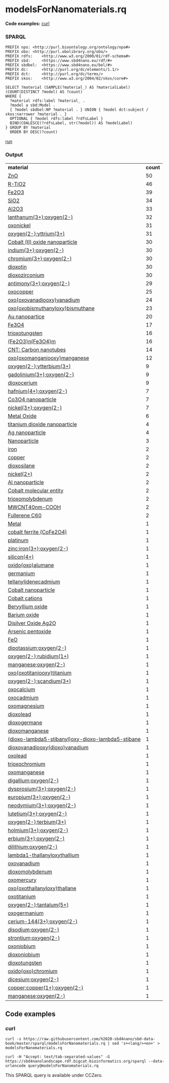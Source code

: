 # modelsForNanomaterials.rq

**Code examples:** [curl](#curl)

### SPARQL

```sparql
PREFIX npo: <http://purl.bioontology.org/ontology/npo#>
PREFIX obo: <http://purl.obolibrary.org/obo/>
PREFIX rdfs:    <http://www.w3.org/2000/01/rdf-schema#>
PREFIX sbd:     <https://www.sbd4nano.eu/rdf/#>
PREFIX sbdbel:  <https://www.sbd4nano.eu/bel/#>
PREFIX dc:      <http://purl.org/dc/elements/1.1/>
PREFIX dct:     <http://purl.org/dc/terms/>
PREFIX skos:    <http://www.w3.org/2004/02/skos/core#>

SELECT ?material (SAMPLE(?material_) AS ?materialLabel) (COUNT(DISTINCT ?model) AS ?count)
WHERE {
  ?material rdfs:label ?material_ .
  ?model a sbd:Model .
  { ?model sbdbel:NP ?material . } UNION { ?model dct:subject / skos:narrower ?material . }
  OPTIONAL { ?model rdfs:label ?rdfsLabel }
  BIND(COALESCE(?rdfsLabel, str(?model)) AS ?modelLabel)
} GROUP BY ?material
  ORDER BY DESC(?count)
```

[run](https://sbd4nanolandscape.rdf.bigcat-bioinformatics.org/?q=PREFIX%20npo%3A%20%3Chttp%3A%2F%2Fpurl.bioontology.org%2Fontology%2Fnpo%23%3E%0APREFIX%20obo%3A%20%3Chttp%3A%2F%2Fpurl.obolibrary.org%2Fobo%2F%3E%0APREFIX%20rdfs%3A%20%20%20%20%3Chttp%3A%2F%2Fwww.w3.org%2F2000%2F01%2Frdf-schema%23%3E%0APREFIX%20sbd%3A%20%20%20%20%20%3Chttps%3A%2F%2Fwww.sbd4nano.eu%2Frdf%2F%23%3E%0APREFIX%20sbdbel%3A%20%20%3Chttps%3A%2F%2Fwww.sbd4nano.eu%2Fbel%2F%23%3E%0APREFIX%20dc%3A%20%20%20%20%20%20%3Chttp%3A%2F%2Fpurl.org%2Fdc%2Felements%2F1.1%2F%3E%0APREFIX%20dct%3A%20%20%20%20%20%3Chttp%3A%2F%2Fpurl.org%2Fdc%2Fterms%2F%3E%0APREFIX%20skos%3A%20%20%20%20%3Chttp%3A%2F%2Fwww.w3.org%2F2004%2F02%2Fskos%2Fcore%23%3E%0A%0ASELECT%20%3Fmaterial%20%28SAMPLE%28%3Fmaterial_%29%20AS%20%3FmaterialLabel%29%20%28COUNT%28DISTINCT%20%3Fmodel%29%20AS%20%3Fcount%29%0AWHERE%20%7B%0A%20%20%3Fmaterial%20rdfs%3Alabel%20%3Fmaterial_%20.%0A%20%20%3Fmodel%20a%20sbd%3AModel%20.%0A%20%20%7B%20%3Fmodel%20sbdbel%3ANP%20%3Fmaterial%20.%20%7D%20UNION%20%7B%20%3Fmodel%20dct%3Asubject%20%2F%20skos%3Anarrower%20%3Fmaterial%20.%20%7D%0A%20%20OPTIONAL%20%7B%20%3Fmodel%20rdfs%3Alabel%20%3FrdfsLabel%20%7D%0A%20%20BIND%28COALESCE%28%3FrdfsLabel%2C%20str%28%3Fmodel%29%29%20AS%20%3FmodelLabel%29%0A%7D%20GROUP%20BY%20%3Fmaterial%0A%20%20ORDER%20BY%20DESC%28%3Fcount%29%0A)


### Output

<table>
  <tr>
    <td><b>material</b></td>
    <td><b>count</b></td>
  </tr>
  <tr>
    <td><a href="npo:NPO_1542">ZnO</a></td>
    <td>50</td>
  </tr>
  <tr>
    <td><a href="npo:NPO_1486">R-TiO2</a></td>
    <td>46</td>
  </tr>
  <tr>
    <td><a href="npo:NPO_1550">Fe2O3</a></td>
    <td>39</td>
  </tr>
  <tr>
    <td><a href="npo:NPO_1373">SiO2</a></td>
    <td>34</td>
  </tr>
  <tr>
    <td><a href="obo:CHEBI_30187">Al2O3</a></td>
    <td>33</td>
  </tr>
  <tr>
    <td><a href="https://pubchem.ncbi.nlm.nih.gov/compound/157925">lanthanum(3+);oxygen(2-)</a></td>
    <td>32</td>
  </tr>
  <tr>
    <td><a href="https://pubchem.ncbi.nlm.nih.gov/compound/14805">oxonickel</a></td>
    <td>31</td>
  </tr>
  <tr>
    <td><a href="https://pubchem.ncbi.nlm.nih.gov/compound/159375">oxygen(2-);yttrium(3+)</a></td>
    <td>31</td>
  </tr>
  <tr>
    <td><a href="http://purl.enanomapper.org/onto/ENM_0000118">Cobalt (II) oxide nanoparticle</a></td>
    <td>30</td>
  </tr>
  <tr>
    <td><a href="https://pubchem.ncbi.nlm.nih.gov/compound/150906">indium(3+);oxygen(2-)</a></td>
    <td>30</td>
  </tr>
  <tr>
    <td><a href="https://pubchem.ncbi.nlm.nih.gov/compound/166955">chromium(3+);oxygen(2-)</a></td>
    <td>30</td>
  </tr>
  <tr>
    <td><a href="https://pubchem.ncbi.nlm.nih.gov/compound/29131">dioxotin</a></td>
    <td>30</td>
  </tr>
  <tr>
    <td><a href="https://pubchem.ncbi.nlm.nih.gov/compound/62762">dioxozirconium</a></td>
    <td>30</td>
  </tr>
  <tr>
    <td><a href="https://pubchem.ncbi.nlm.nih.gov/compound/14794">antimony(3+);oxygen(2-)</a></td>
    <td>29</td>
  </tr>
  <tr>
    <td><a href="https://pubchem.ncbi.nlm.nih.gov/compound/14829">oxocopper</a></td>
    <td>25</td>
  </tr>
  <tr>
    <td><a href="https://pubchem.ncbi.nlm.nih.gov/compound/518712">oxo(oxovanadiooxy)vanadium</a></td>
    <td>24</td>
  </tr>
  <tr>
    <td><a href="https://pubchem.ncbi.nlm.nih.gov/compound/14776">oxo(oxobismuthanyloxy)bismuthane</a></td>
    <td>23</td>
  </tr>
  <tr>
    <td><a href="npo:NPO_401">Au nanopartice</a></td>
    <td>20</td>
  </tr>
  <tr>
    <td><a href="npo:NPO_1548">Fe3O4</a></td>
    <td>17</td>
  </tr>
  <tr>
    <td><a href="https://pubchem.ncbi.nlm.nih.gov/compound/14811">trioxotungsten</a></td>
    <td>16</td>
  </tr>
  <tr>
    <td><a href="npo:NPO_729">(Fe2O3)n(Fe3O4)m</a></td>
    <td>16</td>
  </tr>
  <tr>
    <td><a href="npo:NPO_606">CNT: Carbon nanotubes</a></td>
    <td>14</td>
  </tr>
  <tr>
    <td><a href="https://pubchem.ncbi.nlm.nih.gov/compound/14824">oxo(oxomanganiooxy)manganese</a></td>
    <td>12</td>
  </tr>
  <tr>
    <td><a href="https://pubchem.ncbi.nlm.nih.gov/compound/159385">oxygen(2-);ytterbium(3+)</a></td>
    <td>9</td>
  </tr>
  <tr>
    <td><a href="https://pubchem.ncbi.nlm.nih.gov/compound/160959">gadolinium(3+);oxygen(2-)</a></td>
    <td>9</td>
  </tr>
  <tr>
    <td><a href="https://pubchem.ncbi.nlm.nih.gov/compound/73971">dioxocerium</a></td>
    <td>9</td>
  </tr>
  <tr>
    <td><a href="https://pubchem.ncbi.nlm.nih.gov/compound/159423">hafnium(4+);oxygen(2-)</a></td>
    <td>7</td>
  </tr>
  <tr>
    <td><a href="http://purl.enanomapper.org/onto/ENM_9000254">Co3O4 nanoparticle</a></td>
    <td>7</td>
  </tr>
  <tr>
    <td><a href="https://pubchem.ncbi.nlm.nih.gov/compound/10855842">nickel(3+);oxygen(2-)</a></td>
    <td>7</td>
  </tr>
  <tr>
    <td><a href="npo:NPO_1541">Metal Oxide</a></td>
    <td>6</td>
  </tr>
  <tr>
    <td><a href="obo:CHEBI_51050">titanium dioxide nanoparticle</a></td>
    <td>4</td>
  </tr>
  <tr>
    <td><a href="npo:NPO_1892">Ag nanoparticle</a></td>
    <td>4</td>
  </tr>
  <tr>
    <td><a href="npo:NPO_707">Nanoparticle</a></td>
    <td>3</td>
  </tr>
  <tr>
    <td><a href="https://pubchem.ncbi.nlm.nih.gov/compound/23926">iron</a></td>
    <td>2</td>
  </tr>
  <tr>
    <td><a href="https://pubchem.ncbi.nlm.nih.gov/compound/23980">copper</a></td>
    <td>2</td>
  </tr>
  <tr>
    <td><a href="https://pubchem.ncbi.nlm.nih.gov/compound/24261">dioxosilane</a></td>
    <td>2</td>
  </tr>
  <tr>
    <td><a href="https://pubchem.ncbi.nlm.nih.gov/compound/934">nickel(2+)</a></td>
    <td>2</td>
  </tr>
  <tr>
    <td><a href="npo:NPO_103">Al nanoparticle</a></td>
    <td>2</td>
  </tr>
  <tr>
    <td><a href="obo:CHEBI_33888">Cobalt molecular entity</a></td>
    <td>2</td>
  </tr>
  <tr>
    <td><a href="https://pubchem.ncbi.nlm.nih.gov/compound/14802">trioxomolybdenum</a></td>
    <td>2</td>
  </tr>
  <tr>
    <td><a href="npo:NPO_354">MWCNT40nm-COOH</a></td>
    <td>2</td>
  </tr>
  <tr>
    <td><a href="npo:NPO_730">Fullerene C60</a></td>
    <td>2</td>
  </tr>
  <tr>
    <td><a href="npo:NPO_1384">Metal</a></td>
    <td>1</td>
  </tr>
  <tr>
    <td><a href="http://purl.bioontology.org/ontology/MESH/C569492">cobalt ferrite (CoFe2O4)</a></td>
    <td>1</td>
  </tr>
  <tr>
    <td><a href="https://pubchem.ncbi.nlm.nih.gov/compound/23942">platinum</a></td>
    <td>1</td>
  </tr>
  <tr>
    <td><a href="https://pubchem.ncbi.nlm.nih.gov/compound/25087137">zinc;iron(3+);oxygen(2-)</a></td>
    <td>1</td>
  </tr>
  <tr>
    <td><a href="https://pubchem.ncbi.nlm.nih.gov/compound/4124403">silicon(4+)</a></td>
    <td>1</td>
  </tr>
  <tr>
    <td><a href="https://pubchem.ncbi.nlm.nih.gov/compound/4226345">oxido(oxo)alumane</a></td>
    <td>1</td>
  </tr>
  <tr>
    <td><a href="https://pubchem.ncbi.nlm.nih.gov/compound/6335514">germanium</a></td>
    <td>1</td>
  </tr>
  <tr>
    <td><a href="https://pubchem.ncbi.nlm.nih.gov/compound/91574">tellanylidenecadmium</a></td>
    <td>1</td>
  </tr>
  <tr>
    <td><a href="http://purl.enanomapper.org/onto/ENM_9000248">Cobalt nanoparticle</a></td>
    <td>1</td>
  </tr>
  <tr>
    <td><a href="obo:CHEBI_23336">Cobalt cations</a></td>
    <td>1</td>
  </tr>
  <tr>
    <td><a href="http://purl.bioontology.org/ontology/MESH/C0053349">Beryyllium oxide</a></td>
    <td>1</td>
  </tr>
  <tr>
    <td><a href="http://purl.bioontology.org/ontology/MESH/C0174148">Barium oxide</a></td>
    <td>1</td>
  </tr>
  <tr>
    <td><a href="http://purl.bioontology.org/ontology/MESH/C040225">Disilver Oxide Ag2O</a></td>
    <td>1</td>
  </tr>
  <tr>
    <td><a href="http://purl.bioontology.org/ontology/MESH/C042120">Arsenic pentoxide</a></td>
    <td>1</td>
  </tr>
  <tr>
    <td><a href="npo:NPO_1150">FeO</a></td>
    <td>1</td>
  </tr>
  <tr>
    <td><a href="https://pubchem.ncbi.nlm.nih.gov/compound/10129883">dipotassium;oxygen(2-)</a></td>
    <td>1</td>
  </tr>
  <tr>
    <td><a href="https://pubchem.ncbi.nlm.nih.gov/compound/10197609">oxygen(2-);rubidium(1+)</a></td>
    <td>1</td>
  </tr>
  <tr>
    <td><a href="https://pubchem.ncbi.nlm.nih.gov/compound/10197697">manganese;oxygen(2-)</a></td>
    <td>1</td>
  </tr>
  <tr>
    <td><a href="https://pubchem.ncbi.nlm.nih.gov/compound/134661">oxo(oxotitaniooxy)titanium</a></td>
    <td>1</td>
  </tr>
  <tr>
    <td><a href="https://pubchem.ncbi.nlm.nih.gov/compound/139258">oxygen(2-);scandium(3+)</a></td>
    <td>1</td>
  </tr>
  <tr>
    <td><a href="https://pubchem.ncbi.nlm.nih.gov/compound/14778">oxocalcium</a></td>
    <td>1</td>
  </tr>
  <tr>
    <td><a href="https://pubchem.ncbi.nlm.nih.gov/compound/14782">oxocadmium</a></td>
    <td>1</td>
  </tr>
  <tr>
    <td><a href="https://pubchem.ncbi.nlm.nih.gov/compound/14792">oxomagnesium</a></td>
    <td>1</td>
  </tr>
  <tr>
    <td><a href="https://pubchem.ncbi.nlm.nih.gov/compound/14793">dioxolead</a></td>
    <td>1</td>
  </tr>
  <tr>
    <td><a href="https://pubchem.ncbi.nlm.nih.gov/compound/14796">dioxogermane</a></td>
    <td>1</td>
  </tr>
  <tr>
    <td><a href="https://pubchem.ncbi.nlm.nih.gov/compound/14801">dioxomanganese</a></td>
    <td>1</td>
  </tr>
  <tr>
    <td><a href="https://pubchem.ncbi.nlm.nih.gov/compound/14813">(dioxo-lambda5-stibanyl)oxy-dioxo-lambda5-stibane</a></td>
    <td>1</td>
  </tr>
  <tr>
    <td><a href="https://pubchem.ncbi.nlm.nih.gov/compound/14814">dioxovanadiooxy(dioxo)vanadium</a></td>
    <td>1</td>
  </tr>
  <tr>
    <td><a href="https://pubchem.ncbi.nlm.nih.gov/compound/14827">oxolead</a></td>
    <td>1</td>
  </tr>
  <tr>
    <td><a href="https://pubchem.ncbi.nlm.nih.gov/compound/14940">trioxochromium</a></td>
    <td>1</td>
  </tr>
  <tr>
    <td><a href="https://pubchem.ncbi.nlm.nih.gov/compound/14945">oxomanganese</a></td>
    <td>1</td>
  </tr>
  <tr>
    <td><a href="https://pubchem.ncbi.nlm.nih.gov/compound/159370">digallium;oxygen(2-)</a></td>
    <td>1</td>
  </tr>
  <tr>
    <td><a href="https://pubchem.ncbi.nlm.nih.gov/compound/159371">dysprosium(3+);oxygen(2-)</a></td>
    <td>1</td>
  </tr>
  <tr>
    <td><a href="https://pubchem.ncbi.nlm.nih.gov/compound/159373">europium(3+);oxygen(2-)</a></td>
    <td>1</td>
  </tr>
  <tr>
    <td><a href="https://pubchem.ncbi.nlm.nih.gov/compound/159374">neodymium(3+);oxygen(2-)</a></td>
    <td>1</td>
  </tr>
  <tr>
    <td><a href="https://pubchem.ncbi.nlm.nih.gov/compound/159410">lutetium(3+);oxygen(2-)</a></td>
    <td>1</td>
  </tr>
  <tr>
    <td><a href="https://pubchem.ncbi.nlm.nih.gov/compound/159422">oxygen(2-);terbium(3+)</a></td>
    <td>1</td>
  </tr>
  <tr>
    <td><a href="https://pubchem.ncbi.nlm.nih.gov/compound/159425">holmium(3+);oxygen(2-)</a></td>
    <td>1</td>
  </tr>
  <tr>
    <td><a href="https://pubchem.ncbi.nlm.nih.gov/compound/159427">erbium(3+);oxygen(2-)</a></td>
    <td>1</td>
  </tr>
  <tr>
    <td><a href="https://pubchem.ncbi.nlm.nih.gov/compound/166962">dilithium;oxygen(2-)</a></td>
    <td>1</td>
  </tr>
  <tr>
    <td><a href="https://pubchem.ncbi.nlm.nih.gov/compound/16747781">lambda1-thallanyloxythallium</a></td>
    <td>1</td>
  </tr>
  <tr>
    <td><a href="https://pubchem.ncbi.nlm.nih.gov/compound/26042">oxovanadium</a></td>
    <td>1</td>
  </tr>
  <tr>
    <td><a href="https://pubchem.ncbi.nlm.nih.gov/compound/29936">dioxomolybdenum</a></td>
    <td>1</td>
  </tr>
  <tr>
    <td><a href="https://pubchem.ncbi.nlm.nih.gov/compound/32051">oxomercury</a></td>
    <td>1</td>
  </tr>
  <tr>
    <td><a href="https://pubchem.ncbi.nlm.nih.gov/compound/3788361">oxo(oxothallanyloxy)thallane</a></td>
    <td>1</td>
  </tr>
  <tr>
    <td><a href="https://pubchem.ncbi.nlm.nih.gov/compound/62157">oxotitanium</a></td>
    <td>1</td>
  </tr>
  <tr>
    <td><a href="https://pubchem.ncbi.nlm.nih.gov/compound/62392">oxygen(2-);tantalum(5+)</a></td>
    <td>1</td>
  </tr>
  <tr>
    <td><a href="https://pubchem.ncbi.nlm.nih.gov/compound/6335517">oxogermanium</a></td>
    <td>1</td>
  </tr>
  <tr>
    <td><a href="https://pubchem.ncbi.nlm.nih.gov/compound/6850728">cerium-144(3+);oxygen(2-)</a></td>
    <td>1</td>
  </tr>
  <tr>
    <td><a href="https://pubchem.ncbi.nlm.nih.gov/compound/73975">disodium;oxygen(2-)</a></td>
    <td>1</td>
  </tr>
  <tr>
    <td><a href="https://pubchem.ncbi.nlm.nih.gov/compound/82838">strontium;oxygen(2-)</a></td>
    <td>1</td>
  </tr>
  <tr>
    <td><a href="https://pubchem.ncbi.nlm.nih.gov/compound/82839">oxoniobium</a></td>
    <td>1</td>
  </tr>
  <tr>
    <td><a href="https://pubchem.ncbi.nlm.nih.gov/compound/82850">dioxoniobium</a></td>
    <td>1</td>
  </tr>
  <tr>
    <td><a href="https://pubchem.ncbi.nlm.nih.gov/compound/84163">dioxotungsten</a></td>
    <td>1</td>
  </tr>
  <tr>
    <td><a href="https://pubchem.ncbi.nlm.nih.gov/compound/9877337">oxido(oxo)chromium</a></td>
    <td>1</td>
  </tr>
  <tr>
    <td><a href="https://pubchem.ncbi.nlm.nih.gov/compound/9905479">dicesium;oxygen(2-)</a></td>
    <td>1</td>
  </tr>
  <tr>
    <td><a href="https://pubchem.ncbi.nlm.nih.gov/compound/9989219">copper;copper(1+);oxygen(2-)</a></td>
    <td>1</td>
  </tr>
  <tr>
    <td><a href="https://pubchem.ncbi.nlm.nih.gov/compound/20597791">manganese;oxygen(2-)</a></td>
    <td>1</td>
  </tr>
</table>

## Code examples

### curl

```shell
curl -s https://raw.githubusercontent.com/h2020-sbd4nano/sbd-data-book/master/sparql/modelsForNanomaterials.rq | sed 's+<lang/>+en+' > modelsForNanomaterials.rq

curl -H "Accept: text/tab-separated-values" -G https://sbd4nanolandscape.rdf.bigcat-bioinformatics.org/sparql --data-urlencode query@modelsForNanomaterials.rq
```

This SPARQL query is available under CCZero.
